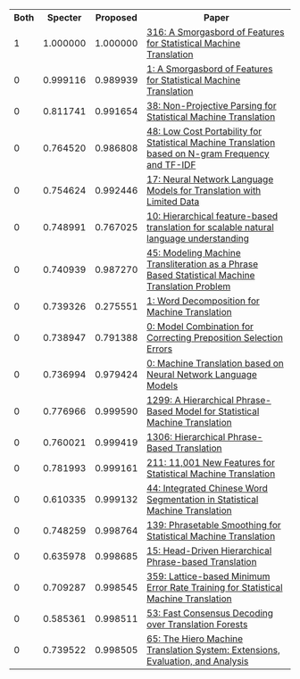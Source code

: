 <html><table><tr>
<th>Both</th>
<th>Specter</th>
<th>Proposed</th>
<th>Paper</th>
</tr>
<tr>
<td>1</td>
<td>1.000000</td>
<td>1.000000</td>
<td><a href="https://www.semanticscholar.org/paper/cb3dcb13abd096a33780e6268ee4aaa583b198e8">316: A Smorgasbord of Features for Statistical Machine Translation</a></td>
</tr>
<tr>
<td>0</td>
<td>0.999116</td>
<td>0.989939</td>
<td><a href="https://www.semanticscholar.org/paper/8f866ab62690e53d97e0698a94ab73eb973ab97f">1: A Smorgasbord of Features for Statistical Machine Translation</a></td>
</tr>
<tr>
<td>0</td>
<td>0.811741</td>
<td>0.991654</td>
<td><a href="https://www.semanticscholar.org/paper/6dcccbb3974621c867bc8a15fb9da4e0ae6a6377">38: Non-Projective Parsing for Statistical Machine Translation</a></td>
</tr>
<tr>
<td>0</td>
<td>0.764520</td>
<td>0.986808</td>
<td><a href="https://www.semanticscholar.org/paper/8ed9c4fd4dfba35b5d75b0737ee707c17f6c6e3e">48: Low Cost Portability for Statistical Machine Translation based on N-gram Frequency and TF-IDF</a></td>
</tr>
<tr>
<td>0</td>
<td>0.754624</td>
<td>0.992446</td>
<td><a href="https://www.semanticscholar.org/paper/7e2841882b1a90f4dc673d8fd8f423a18f1f50d2">17: Neural Network Language Models for Translation with Limited Data</a></td>
</tr>
<tr>
<td>0</td>
<td>0.748991</td>
<td>0.767025</td>
<td><a href="https://www.semanticscholar.org/paper/f2ffd8273d01948310feda2771943673aae4fe6f">10: Hierarchical feature-based translation for scalable natural language understanding</a></td>
</tr>
<tr>
<td>0</td>
<td>0.740939</td>
<td>0.987270</td>
<td><a href="https://www.semanticscholar.org/paper/e3920fa2624af8462cc98ca7f8ea39ea9da4c9fc">45: Modeling Machine Transliteration as a Phrase Based Statistical Machine Translation Problem</a></td>
</tr>
<tr>
<td>0</td>
<td>0.739326</td>
<td>0.275551</td>
<td><a href="https://www.semanticscholar.org/paper/d235447f12df558052407e46480e743b6349ae57">1: Word Decomposition for Machine Translation</a></td>
</tr>
<tr>
<td>0</td>
<td>0.738947</td>
<td>0.791388</td>
<td><a href="https://www.semanticscholar.org/paper/ad004b62d736004a948b5dad14bdb6218b6bed6a">0: Model Combination for Correcting Preposition Selection Errors</a></td>
</tr>
<tr>
<td>0</td>
<td>0.736994</td>
<td>0.979424</td>
<td><a href="https://www.semanticscholar.org/paper/a98dfd8c17dd731e39b70e4b3becdb33def6f900">0: Machine Translation based on Neural Network Language Models</a></td>
</tr>
<tr>
<td>0</td>
<td>0.776966</td>
<td>0.999590</td>
<td><a href="https://www.semanticscholar.org/paper/ad3d2f463916784d0c14a19936c1544309a0a440">1299: A Hierarchical Phrase-Based Model for Statistical Machine Translation</a></td>
</tr>
<tr>
<td>0</td>
<td>0.760021</td>
<td>0.999419</td>
<td><a href="https://www.semanticscholar.org/paper/0db6eb46ca9941660acc775e3ca39bf4434c18be">1306: Hierarchical Phrase-Based Translation</a></td>
</tr>
<tr>
<td>0</td>
<td>0.781993</td>
<td>0.999161</td>
<td><a href="https://www.semanticscholar.org/paper/57b3f8df7020b67df71a96974adef8d5282ed396">211: 11,001 New Features for Statistical Machine Translation</a></td>
</tr>
<tr>
<td>0</td>
<td>0.610335</td>
<td>0.999132</td>
<td><a href="https://www.semanticscholar.org/paper/66e5300af0b4cef6c236f5b220157622882a751a">44: Integrated Chinese Word Segmentation in Statistical Machine Translation</a></td>
</tr>
<tr>
<td>0</td>
<td>0.748259</td>
<td>0.998764</td>
<td><a href="https://www.semanticscholar.org/paper/0c67397ac4c61fd1b702d52a7bb6d42a5bf8d7aa">139: Phrasetable Smoothing for Statistical Machine Translation</a></td>
</tr>
<tr>
<td>0</td>
<td>0.635978</td>
<td>0.998685</td>
<td><a href="https://www.semanticscholar.org/paper/de9202443b46755a85a2eca76dfe2f9c74502cba">15: Head-Driven Hierarchical Phrase-based Translation</a></td>
</tr>
<tr>
<td>0</td>
<td>0.709287</td>
<td>0.998545</td>
<td><a href="https://www.semanticscholar.org/paper/2e74e29298f0f71694ac21958996d147191fe4b0">359: Lattice-based Minimum Error Rate Training for Statistical Machine Translation</a></td>
</tr>
<tr>
<td>0</td>
<td>0.585361</td>
<td>0.998511</td>
<td><a href="https://www.semanticscholar.org/paper/64712c7e8382cc1f867895b290e755624f713f16">53: Fast Consensus Decoding over Translation Forests</a></td>
</tr>
<tr>
<td>0</td>
<td>0.739522</td>
<td>0.998505</td>
<td><a href="https://www.semanticscholar.org/paper/08c0f93bcc64afddfdfb01532bb8369679f00e7b">65: The Hiero Machine Translation System: Extensions, Evaluation, and Analysis</a></td>
</tr>
</table></html>
